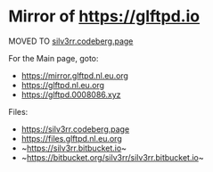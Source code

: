# Mirror of https://glftpd.io

MOVED TO [silv3rr.codeberg.page](https://silv3rr.codeberg.page)

For the Main page, goto:

- https://mirror.glftpd.nl.eu.org
- https://glftpd.nl.eu.org
- https://glftpd.0008086.xyz

Files: 

- https://silv3rr.codeberg.page
- https://files.glftpd.nl.eu.org
- ~https://silv3rr.bitbucket.io~
- ~https://bitbucket.org/silv3rr/silv3rr.bitbucket.io~
